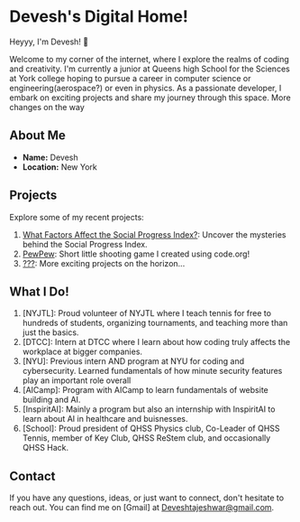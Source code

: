 
# Devesh's Digital Home!

Heyyy, I'm Devesh! 👋

Welcome to my corner of the internet, where I explore the realms of coding and creativity. I'm currently a junior at Queens high School for the Sciences at York college hoping to pursue a career in computer science or engineering(aerospace?) or even in physics. As a passionate developer, I embark on exciting projects and share my journey through this space. More changes on the way

## About Me

- **Name:** Devesh
- **Location:** New York


## Projects

Explore some of my recent projects:

1. [What Factors Affect the Social Progress Index?](http://tinyurl.com/SPIWORLD): Uncover the mysteries behind the Social Progress Index.
2. [PewPew]((http://tinyurl.com/MagicRage)): Short little shooting game I created using code.org!
3. [???](): More exciting projects on the horizon...

## What I Do!

1. [NYJTL]: Proud volunteer of NYJTL where I teach tennis for free to hundreds of students, organizing tournaments, and teaching more than just the basics.
2. [DTCC]: Intern at DTCC where I learn about how coding truly affects the workplace at bigger companies.
3. [NYU]: Previous intern AND program at NYU for coding and cybersecurity. Learned fundamentals of how minute security features play an important role overall
4. [AICamp]: Program with AICamp to learn fundamentals of website building and AI.
5. [InspiritAI]: Mainly a program but also an internship with InspiritAI to learn about AI in healthcare and buisnesses.
6. [School]: Proud president of QHSS Physics club, Co-Leader of QHSS Tennis, member of Key Club, QHSS ReStem club, and occasionally QHSS Hack.

## Contact

If you have any questions, ideas, or just want to connect, don't hesitate to reach out. You can find me on [Gmail] at Deveshtajeshwar@gmail.com.

